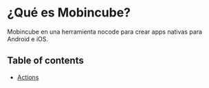# ¿Qué es Mobincube?
  
Mobincube en una herramienta nocode para crear apps nativas para Android e iOS.
  
  
## Table of contents
    
- [Actions](actions)